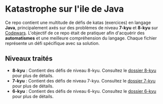 # Katastrophe sur l'ile de Java

Ce repo contient une multitude de défis de katas (exercices) en langage **Java**, principalement axés sur des problèmes de niveau **7-kyu** et **8-kyu** sur [Codewars](https://www.codewars.com/).
L'objectif de ce repo était de pratiquer afin d'acquérir des **automatismes** et une meilleure compréhension du langage.
Chaque fichier représente un défi spécifique avec sa solution.


## Niveaux traités
- **8-kyu** : Contient des défis de niveau 8-kyu. 
Consultez le [dossier 8-kyu](/8-kyu/) pour plus de détails.
- **7-kyu** : Contient des défis de niveau 7-kyu. 
Consultez le [dossier 7-kyu](/7-kyu/) pour plus de détails.
- **6-kyu** : Contient des défis de niveau 6-kyu. 
Consultez le [dossier 6-kyu](/6-kyu/) pour plus de détails.


